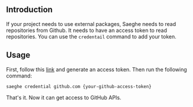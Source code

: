 ## Introduction

If your project needs to use external packages, Saeghe needs to read repositories from Github. 
It needs to have an access token to read repositories. 
You can use the `credentail` command to add your token.

## Usage

First, follow this [link](https://docs.github.com/en/authentication/keeping-your-account-and-data-secure/creating-a-personal-access-token) 
and generate an access token. Then run the following command:

```shell
saeghe credential github.com {your-github-access-token}
```

That's it. Now it can get access to GitHub APIs.
